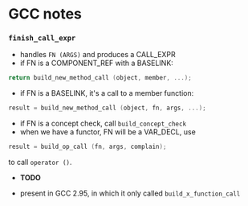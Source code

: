 # GCC notes
### `finish_call_expr`

- handles `FN (ARGS)` and produces a CALL_EXPR
- if FN is a COMPONENT_REF with a BASELINK:
```c++
return build_new_method_call (object, member, ...);
```
- if FN is a BASELINK, it's a call to a member function:
```c++
result = build_new_method_call (object, fn, args, ...);
```
- if FN is a concept check, call `build_concept_check`
- when we have a functor, FN will be a VAR_DECL, use
```c++
result = build_op_call (fn, args, complain);
```
to call `operator ()`.

- **TODO**

- present in GCC 2.95, in which it only called `build_x_function_call` 



